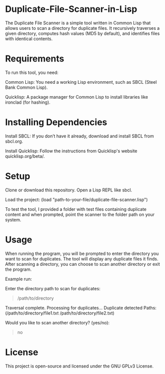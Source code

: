 # Duplicate-File-Scanner-in-Lisp
The Duplicate File Scanner is a simple tool written in Common Lisp that allows users to scan a directory for duplicate files. It recursively traverses a given directory, computes hash values (MD5 by default), and identifies files with identical contents.

# Requirements
To run this tool, you need:

Common Lisp: 
You need a working Lisp environment, such as SBCL (Steel Bank Common Lisp).

Quicklisp: A package manager for Common Lisp to install libraries like ironclad (for hashing).

# Installing Dependencies
Install SBCL: If you don’t have it already, download and install SBCL from sbcl.org.

Install Quicklisp: Follow the instructions from Quicklisp's website quicklisp.org/beta/.


# Setup
Clone or download this repository.
Open a Lisp REPL like sbcl.

Load the project:
(load "path-to-your-file/duplicate-file-scanner.lisp")

To test the tool, I provided a folder with test files containing duplicate content and when prompted, point the scanner to the folder path on your system.


# Usage
When running the program, you will be prompted to enter the directory you want to scan for duplicates.
The tool will display any duplicate files it finds.
After scanning a directory, you can choose to scan another directory or exit the program.


Example run:

Enter the directory path to scan for duplicates:
> /path/to/directory

Traversal complete. Processing for duplicates...
Duplicate detected
Paths: (/path/to/directory/file1.txt /path/to/directory/file2.txt)

Would you like to scan another directory? (yes/no):
> no


# License
This project is open-source and licensed under the GNU GPLv3 License.
